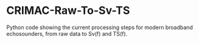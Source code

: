 # CRIMAC-Raw-To-Sv-TS
Python code showing the current processing steps for modern broadband echosounders, from raw data to Sv(f) and TS(f).
